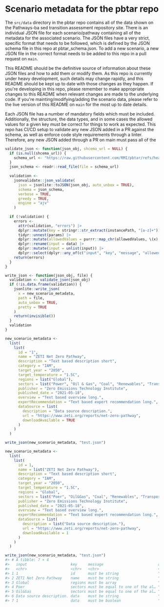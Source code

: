 # Scenario metadata for the pbtar repo

The `src/data` directory in the pbtar repo contains all of the data shown on the Pathways-ba sed transition assessment repository site. There is an individual JSON file for each scenario/pathway containing all of the metadata for the associated scenario. The JSON files have a very strict, specific format that needs to be followed, which is defined by the JSON schema file in this repo at pbtar_schema.json. To add a new scenario, a new JSON file in the correct format needs to be added to this repo in a pull request on `main`.

This README should be the definitive source of information about these JSON files and how to add them or modify them. As this repo is currently under heavy development, such details may change rapidly, and this README should be kept up to date with those changes as they happen. If you're developing in this repo, please remember to make appropriate changes to this README when relevant changes are made to the underlying code. If you're mainting/modifying/adding the scenario data, please refer to the live version of this README on `main` for the most up to date details.

Each JSON file has a number of mandatory fields which must be included. Additionally, the structure, the data types, and in some cases the allowed values for a given key must be correct for things to work as expected. This repo has CI/CD setup to validate any new JSON added in a PR against the schema, as well as enforce code style requirements through a linter. Therefore, any new JSON added through a PR on main must pass all of the 


``` r
validate_json <- function(json_obj, shcema_url = NULL) {
  if (is.null(shcema_url)) {
    schema_url <- "https://raw.githubusercontent.com/RMI/pbtar/refs/heads/main/pbtar_schema.json"
  }
  json_schema <- readr::read_file(file = schema_url)
  
  validation <- 
    jsonvalidate::json_validate(
      json = jsonlite::toJSON(json_obj, auto_unbox = TRUE),
      schema = json_schema,
      verbose = TRUE,
      greedy = TRUE,
      engine = "ajv"
    )
  
  if (!validation) {
    errors <-
      attr(validation, "errors") |> 
      dplyr::mutate(key = stringr::str_extract(instancePath, "[a-z]+")) |> 
      tidyr::unnest(params) |> 
      dplyr::mutate(allowedValues = purrr::map_chr(allowedValues, \(x) paste0(x, collapse = ", "))) |> 
      dplyr::rename(input = data) |> 
      dplyr::mutate(input = unlist(input)) |> 
      dplyr::select(dplyr::any_of(c("input", "key", "message", "allowedValues")))
    return(errors)
  }
}

write_json <- function(json_obj, file) {
  validation <- validate_json(json_obj)
  if (!is.data.frame(validation)) {
    jsonlite::write_json(
      x = new_scenario_metadata,
      path = file,
      auto_unbox = TRUE,
      pretty = TRUE
    )
    return(invisible())
  }
  validation
}
```


``` r
new_scenario_metadata <-
  list(
    list(
      id = "1",
      name = "ZETI Net Zero Pathway",
      description = "Text based description short",
      category = "IAM",
      target_year = "2050",
      target_temperature = "1.5C",
      regions = list("Global"),
      sectors = list("Power", "Oil & Gas", "Coal", "Renewables", "Transport", "Buildings", "Industrial"),
      publisher = "Zero Emissions Technology Institute",
      published_date = "2021-05-18",
      overview = "Text based overview long.",
      expertRecommendation = "Text based expert recommendation long.",
      dataSource = list(
        description = "Data source description.",
        url = "https://www.zeti.org/reports/net-zero-pathway",
        downloadAvailable = TRUE
      )
    )
  )

write_json(new_scenario_metadata, "test.json")
```

``` r
new_scenario_metadata <-
  list(
    list(
      id = 1,
      name = list("ZETI Net Zero Pathway"),
      description = "Text based description short",
      category = "IAM",
      target_year = "2050",
      target_temperature = "1.5C",
      regions = "Global",
      sectors = list("Poer", "Oil&Gas", "Coal", "Renewables", "Transport", "Buildings", "Industrial"),
      publisher = "Zero Emissions Technology Institute",
      published_date = "2021-05-18",
      overview = "Text based overview long.",
      expertRecommendation = "Text based expert recommendation long.",
      dataSource = list(
        description = list("Data source description."),
        url = "https://www.zeti.org/reports/net-zero-pathway",
        downloadAvailable = 1
      )
    )
  )

write_json(new_scenario_metadata, "test.json")
#> # A tibble: 7 × 4
#>   input                    key     message                         allowedValues
#>   <chr>                    <chr>   <chr>                           <chr>        
#> 1 1                        id      must be string                  ""           
#> 2 ZETI Net Zero Pathway    name    must be string                  ""           
#> 3 Global                   regions must be array                   ""           
#> 4 Poer                     sectors must be equal to one of the al… "Agriculture…
#> 5 Oil&Gas                  sectors must be equal to one of the al… "Agriculture…
#> 6 Data source description. data    must be string                  ""           
#> 7 1                        data    must be boolean                 ""
```
